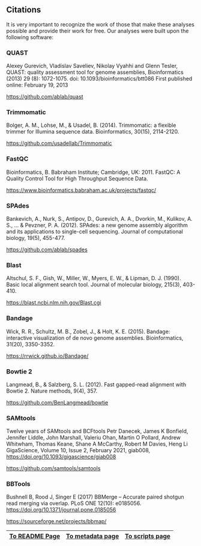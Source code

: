 ---
---

## Citations

It is very important to recognize the work of those that make these analyses possible
and provide their work for free. Our analyses were built upon the following software:

<a name="cit01"></a>
### QUAST

Alexey Gurevich, Vladislav Saveliev, Nikolay Vyahhi and Glenn Tesler,
QUAST: quality assessment tool for genome assemblies,
Bioinformatics (2013) 29 (8): 1072-1075. doi: 10.1093/bioinformatics/btt086
First published online: February 19, 2013 

https://github.com/ablab/quast

<a name="cit02"></a>
### Trimmomatic

Bolger, A. M., Lohse, M., & Usadel, B. (2014). Trimmomatic: a flexible trimmer for Illumina sequence data. Bioinformatics, 30(15), 2114-2120.

https://github.com/usadellab/Trimmomatic

<a name="cit03"></a>
### FastQC

Bioinformatics, B. Babraham Institute; Cambridge, UK: 2011. FastQC: A Quality Control Tool for High Throughput Sequence Data.

https://www.bioinformatics.babraham.ac.uk/projects/fastqc/

<a name="cit04"></a>
### SPAdes

Bankevich, A., Nurk, S., Antipov, D., Gurevich, A. A., Dvorkin, M., Kulikov, A. S., ... & Pevzner, P. A. (2012). SPAdes: a new genome assembly algorithm and its applications to single-cell sequencing. Journal of computational biology, 19(5), 455-477.

https://github.com/ablab/spades

<a name="cit05"></a>
### Blast

Altschul, S. F., Gish, W., Miller, W., Myers, E. W., & Lipman, D. J. (1990). Basic local alignment search tool. Journal of molecular biology, 215(3), 403-410.

https://blast.ncbi.nlm.nih.gov/Blast.cgi

<a name="cit06"></a>
### Bandage

Wick, R. R., Schultz, M. B., Zobel, J., & Holt, K. E. (2015). Bandage: interactive visualization of de novo genome assemblies. Bioinformatics, 31(20), 3350-3352.

https://rrwick.github.io/Bandage/

<a name="cit07"></a>
### Bowtie 2

Langmead, B., & Salzberg, S. L. (2012). Fast gapped-read alignment with Bowtie 2. Nature methods, 9(4), 357.

https://github.com/BenLangmead/bowtie

<a name="cit08"></a>
### SAMtools 

Twelve years of SAMtools and BCFtools
Petr Danecek, James K Bonfield, Jennifer Liddle, John Marshall, Valeriu Ohan, Martin O Pollard, Andrew Whitwham, Thomas Keane, Shane A McCarthy, Robert M Davies, Heng Li
GigaScience, Volume 10, Issue 2, February 2021, giab008, https://doi.org/10.1093/gigascience/giab008

https://github.com/samtools/samtools

<a name="cit09"></a>
### BBTools

Bushnell B, Rood J, Singer E (2017) BBMerge – Accurate paired shotgun read merging via overlap. PLoS ONE 12(10): e0185056. https://doi.org/10.1371/journal.pone.0185056

https://sourceforge.net/projects/bbmap/

| [To README Page](/README.md) | [To metadata page](/metadata.md) | [To scripts page](/scripts.md) |
| --- | --- | --- |